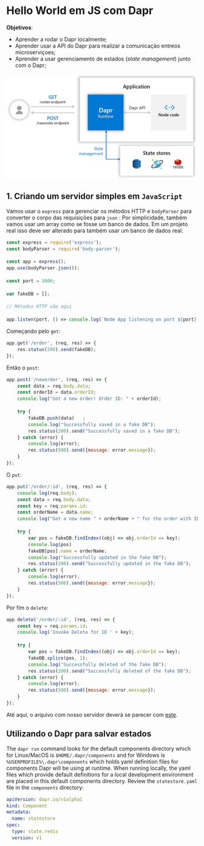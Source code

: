 # Hello World em JS com Dapr

**Objetivos**:
- Aprender a rodar o Dapr localmente;
- Aprender usar a API do Dapr para realizar a comunicação entreos microserviçoes;
- Aprender a usar gerenciamento de estados (_state management_) junto com o Dapr;


![Architecture Diagram](https://github.com/dapr/quickstarts/raw/master/hello-world/img/Architecture_Diagram.png)

## 1. Criando um servidor simples em `JavaScript`
Vamos usar o `express` para gerenciar os métodos HTTP e `bodyParser` para converter o corpo das requisições para `json` :
Por simplicidade, também vamos usar um array como se fosse um banco de dados. Em um projeto real isso deve ser alterado para também usar um banco de dados real.
~~~js
const express = require('express');
const bodyParser = require('body-parser');

const app = express();
app.use(bodyParser.json());

const port = 3000;

var fakeDB = [];

// Métodos HTTP vão aqui

app.listen(port, () => console.log(`Node App listening on port ${port}!`));
~~~

Começando pelo `get`:
~~~js
app.get('/order', (req, res) => {
    res.status(200).send(fakeDB);
});
~~~

Então o `post`:
~~~js
app.post('/neworder', (req, res) => {
    const data = req.body.data;
    const orderId = data.orderId;
    console.log("Got a new order! Order ID: " + orderId);
    
    try {
        fakeDB.push(data)   ;
        console.log("Successfully saved in a fake DB");
        res.status(200).send("Successfully saved in a fake DB");
    } catch (error) {
        console.log(error);
        res.status(500).send({message: error.message});
    }
});
~~~

O `put`:
~~~js
app.put('/order/:id', (req, res) => {
    console.log(req.body);
    const data = req.body.data;
    const key = req.params.id;
    const orderName = data.name;
    console.log("Got a new name " + orderName + " for the order with ID " + key + "!");

    try {
        var pos = fakeDB.findIndex((obj) => obj.orderId == key);
        console.log(pos)
        fakeDB[pos].name = orderName;
        console.log("Successfully updated in the fake DB");
        res.status(200).send("Successfully updated in the fake DB");
    } catch (error) {
        console.log(error);
        res.status(500).send({message: error.message});
    }
});
~~~

Por fim o `delete`:
~~~js
app.delete('/order/:id', (req, res) => {
    const key = req.params.id;
    console.log('Invoke Delete for ID ' + key);

    try {
        var pos = fakeDB.findIndex((obj) => obj.orderId == key);
        fakeDB.splice(pos, 1);
        console.log("Successfully deleted of the fake DB");
        res.status(200).send("Successfully deleted of the fake DB");
    } catch (error) {
        console.log(error);
        res.status(500).send({message: error.message});
    }
});
~~~

Até aqui, o arquivo com nosso servidor deverá se parecer com [este](server.js).

## Utilizando o Dapr para salvar estados

The `dapr run` command looks for the default components directory which for Linux/MacOS is `$HOME/.dapr/components` and for Windows is `%USERPROFILE%\.dapr\components` which holds yaml definition files for components Dapr will be using at runtime. When running locally, the yaml files which provide default definitions for a local development environment are placed in this default components directory. Review the `statestore.yaml` file in the `components` directory:

```yaml
apiVersion: dapr.io/v1alpha1
kind: Component
metadata:
  name: statestore
spec:
  type: state.redis
  version: v1
```
